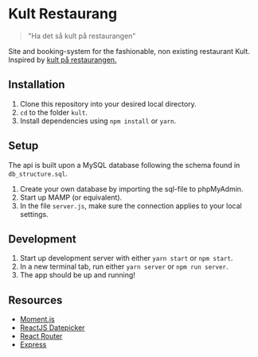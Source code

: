 # Kult Restaurang

> "Ha det så kult på restaurangen"

Site and booking-system for the fashionable, non existing restaurant Kult. Inspired by [kult på restaurangen.](https://www.youtube.com/watch?v=qCSfy670df4)

## Installation

1. Clone this repository into your desired local directory.
2. `cd` to the folder `kult`.
3. Install dependencies using `npm install` or `yarn`.

## Setup

The api is built upon a MySQL database following the schema found in `db_structure.sql`.

1. Create your own database by importing the sql-file to phpMyAdmin.
2. Start up MAMP (or equivalent).
3. In the file `server.js`, make sure the connection applies to your local settings.

## Development

1. Start up development server with either `yarn start` or `npm start`.
2. In a new terminal tab, run either `yarn server` or `npm run server`.
3. The app should be up and running!


## Resources

* [Moment.js](https://momentjs.com/)
* [ReactJS Datepicker](https://reactdatepicker.com/)
* [React Router](https://reacttraining.com/react-router/)
* [Express](https://expressjs.com/)